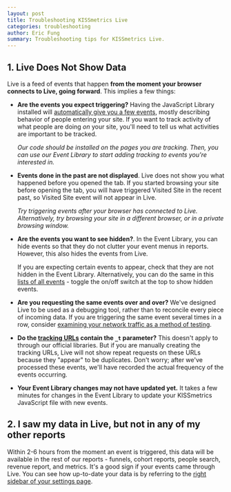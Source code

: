 ```yaml
---
layout: post
title: Troubleshooting KISSmetrics Live
categories: troubleshooting
author: Eric Fung
summary: Troubleshooting tips for KISSmetrics Live.
---
```

## 1. Live Does Not Show Data

Live is a feed of events that happen **from the moment your browser connects to Live, going forward**. This implies a few things:

- **Are the events you expect triggering?** Having the JavaScript Library installed will [automatically give you a few events][auto], mostly describing behavior of people entering your site. If you want to track activity of what people are doing *on* your site, you'll need to tell us what activities are important to be tracked.

  *Our code should be installed on the pages you are tracking. Then, you can use our Event Library to start adding tracking to events you're interested in.*

- **Events done in the past are not displayed**. Live does not show you what happened before you opened the tab. If you started browsing your site before opening the tab, you will have triggered Visited Site in the recent past, so Visited Site event will not appear in Live.

  *Try triggering events after your browser has connected to Live. Alternatively, try browsing your site in a different browser, or in a private browsing window.*

- **Are the events you want to see hidden?**. In the Event Library, you can hide events so that they do not clutter your event menus in reports. However, this also hides the events from Live.

  If you are expecting certain events to appear, check that they are not hidden in the Event Library. Alternatively, you can do the same in this [lists of all events][e-list] - toggle the on/off switch at the top to show hidden events.

- **Are you requesting the same events over and over?** We've designed Live to be used as a debugging tool, rather than to reconcile every piece of incoming data. If you are triggering the same event several times in a row, consider [examining your network traffic as a method of testing][net-activity].

- **Do the [tracking URLs][specs] contain the `_t` parameter?** This doesn't apply to through our official libraries. But if you are manually creating the tracking URLs, Live will not show repeat requests on these URLs because they "appear" to be duplicates. Don't worry; after we've processed these events, we'll have recorded the actual frequency of the events occurring.

- **Your Event Library changes may not have updated yet.** It takes a few minutes for changes in the Event Library to update your KISSmetrics JavaScript file with new events.

## 2. I saw my data in Live, but not in any of my other reports

Within 2-6 hours from the moment an event is triggered, this data will be available in the rest of our reports - funnels, cohort reports, people search, revenue report, and metrics. It's a good sign if your events came through Live. You can see how up-to-date your data is by referring to the [right sidebar of your settings page][settings].

[auto]: /apis/javascript#events-automatically-tracked
[e-list]: https://app.kissmetrics.com/product.event_prop_breakdown
[settings]: https://app.kissmetrics.com/settings
[net-activity]: /getting-started/testing-km#examine-network-activity
[specs]: /apis/specifications